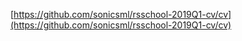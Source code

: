 [https://github.com/sonicsml/rsschool-2019Q1-cv/cv](https://github.com/sonicsml/rsschool-2019Q1-cv/cv)